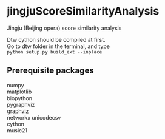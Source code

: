 # jingjuScoreSimilarityAnalysis
Jingju (Beijing opera) score similarity analysis

Dtw cython should be compiled at first.  
Go to dtw folder in the terminal, and type  
`python setup.py build_ext --inplace`

## Prerequisite packages
numpy  
matplotlib  
biopython  
pygraphviz  
graphviz  
networkx
unicodecsv  
cython  
music21
